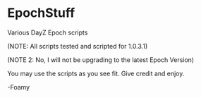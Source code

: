 EpochStuff
==========

Various DayZ Epoch scripts

(NOTE: All scripts tested and scripted for 1.0.3.1)

(NOTE 2: No, I will not be upgrading to the latest Epoch Version)

You may use the scripts as you see fit. Give credit and enjoy.

-Foamy
